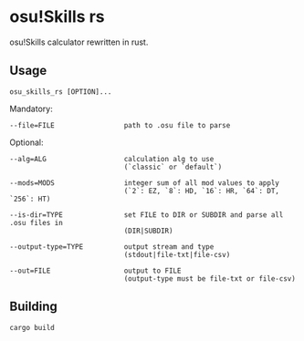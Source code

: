 # osu!Skills rs

osu!Skills calculator rewritten in rust.

## Usage

```
osu_skills_rs [OPTION]...
```

Mandatory:

```
--file=FILE                 path to .osu file to parse
```

Optional:

```
--alg=ALG                   calculation alg to use 
                            (`classic` or `default`)

--mods=MODS                 integer sum of all mod values to apply
                            (`2`: EZ, `8`: HD, `16`: HR, `64`: DT, `256`: HT)

--is-dir=TYPE               set FILE to DIR or SUBDIR and parse all .osu files in 
                            (DIR|SUBDIR)

--output-type=TYPE          output stream and type
                            (stdout|file-txt|file-csv)

--out=FILE                  output to FILE
                            (output-type must be file-txt or file-csv)
```

## Building

```
cargo build
```